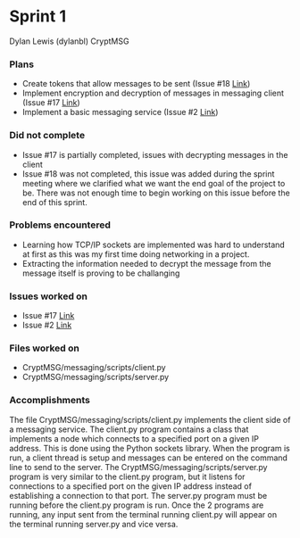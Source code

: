 # Sprint 1

Dylan Lewis (dylanbl)
CryptMSG

### Plans
- Create tokens that allow messages to be sent (Issue #18 [Link](https://github.com/utk-cs340-fall22/CryptMSG/issues/18))
- Implement encryption and decryption of messages in messaging client (Issue #17 [Link](https://github.com/utk-cs340-fall22/CryptMSG/issues/17))
- Implement a basic messaging service (Issue #2 [Link](https://github.com/utk-cs340-fall22/CryptMSG/issues/2))

### Did not complete
- Issue #17 is partially completed, issues with decrypting messages in the client 
- Issue #18 was not completed, this issue was added during the sprint meeting where we clarified what we want the end goal of the project to be. There was not enough time to begin working on this issue before the end of this sprint. 

### Problems encountered
- Learning how TCP/IP sockets are implemented was hard to understand at first as this was my first time doing networking in a project. 
- Extracting the information needed to decrypt the message from the message itself is proving to be challanging 

### Issues worked on
- Issue #17 [Link](https://github.com/utk-cs340-fall22/CryptMSG/issues/17)
- Issue #2 [Link](https://github.com/utk-cs340-fall22/CryptMSG/issues/2)

### Files worked on
- CryptMSG/messaging/scripts/client.py
- CryptMSG/messaging/scripts/server.py

### Accomplishments
The file CryptMSG/messaging/scripts/client.py implements the client side of a messaging service. The client.py program contains a class that implements a node which connects to a specified port on a given IP address. This is done using the Python sockets library. When the program is run, a client thread is setup and messages can be entered on the command line to send to the server. The CryptMSG/messaging/scripts/server.py program is very similar to the client.py program, but it listens for connections to a specified port on the given IP address instead of establishing a connection to that port. The server.py program must be running before the client.py program is run. Once the 2 programs are running, any input sent from the terminal running client.py will appear on the terminal running server.py and vice versa. 

